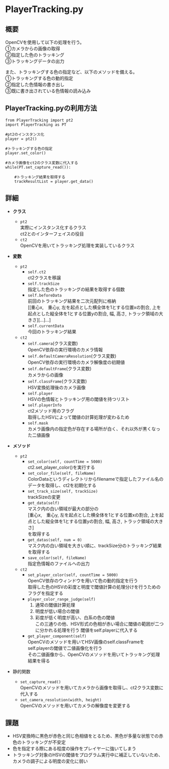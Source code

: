 # PlayerTracking.py

## 概要
OpenCVを使用して以下の処理を行う。  
    ①カメラからの画像の取得  
    ②指定した色のトラッキング  
    ③トラッキングデータの出力  

また、トラッキングする色の指定など、以下のメソッドを備える。  
    ①トラッキングする色の動的指定  
    ②指定した色情報の書き出し  
    ③既に書き出されている色情報の読み込み  

## PlayerTracking.pyの利用方法
```
from PlayerTracking import pt2
import PlayerTracking as PT

#pt2のインスタンス化
player = pt2()

#トラッキングする色の指定
player.set_color()

#カメラ画像をct2のクラス変数に代入する
while(PT.set_capture_read()):

    #トラッキング結果を取得する
    trackResultList = player.get_data()
```

## 詳細
* **クラス**
    * `pt2`  
        実際にインスタンス化するクラス  
        ct2とのインターフェイスの役目
    * `ct2`  
        OpenCVを用いてトラッキング処理を実装しているクラス
* **変数**
    * `pt2`
        * `self.ct2`  
            ct2クラスを移譲
        * `self.trackSize`  
            指定した色のトラッキングの結果を取得する個数
        * `self.beforeData`  
            前回のトラッキング結果を二次元配列に格納  
            [[重心x,　重心y, 左を起点とした横全体を1とする位置xの割合, 上を起点とした縦全体を1とする位置yの割合, 幅, 高さ, トラック領域の大きさ][...]...]
        * `self.currentData`  
            今回のトラッキング結果
    * `ct2`
        * `self.camera`(クラス変数)  
            OpenCV依存の実行環境のカメラ情報
        * `self.defaultCameraResolution`(クラス変数)  
            OpenCV依存の実行環境のカメラ解像度の初期値
        * `self.defaultFrame`(クラス変数)  
            カメラからの画像
        * `self.classFrame`(クラス変数)  
            HSV変換処理後のカメラ画像
        * `self.player`  
            HSVの色情報とトラッキング用の閾値を持つリスト
        * `self.playerInfo`  
            ct2メソッド用のフラグ  
            取得したHSVによって閾値の計算処理が変わるため
        * `self.mask`  
            カメラ画像内の指定色が存在する場所が白く、それ以外が黒くなった二値画像
* **メソッド**
    * `pt2`
        * `set_color(self, countTime = 5000)`  
            ct2.set_player_color()を実行する
        * `set_color_file(self, fileName)`  
            ColorDataというディレクトリからfilenameで指定したファイル名のデータを取得し、ct2を初期化する
        * `set_track_size(self, trackSize)`  
            trackSizeの変更
        * `get_data(self)`  
            マスク内の白い領域が最大の部分の  
            [重心x,　重心y, 左を起点とした横全体を1とする位置xの割合, 上を起点とした縦全体を1とする位置yの割合, 幅, 高さ, トラック領域の大きさ]  
            を取得する
        * `get_datas(self, num = 0)`  
            マスク内の白い領域を大きい順に、trackSize分のトラッキング結果を取得する
        * `save_color(self, fileName)`  
            指定色情報のファイルへの出力
    * `ct2`
        * `set_player_color(self, countTime = 5000)`  
            OpenCV依存のウィンドウを用いて色の動的指定を行う  
            取得した色のHSVの彩度と明度で閾値計算の処理分けを行うためのフラグを指定する
        * `player_color_range_judge(self)`
            1. 通常の閾値計算処理
            2. 明度が低い場合の閾値
            3. 彩度が低く明度が高い、白系の色の閾値  
            この三通りの他、HSV形式の色相が赤い場合に閾値の範囲が二つに分かれる処理を行う
            閾値をself.playerに代入する
        * `get_player_component(self)`  
            OpenCVのメソッドを用いてHSV画像のself.classFrameをself.playerの閾値で二値画像化を行う  
            その二値画像から、OpenCVのメソッドを用いてトラッキング処理結果を得る

* 静的関数
    * `set_capture_read()`  
        OpenCVのメソッドを用いてカメラから画像を取得し、ct2クラス変数に代入する
    * `set_camera_resolution(width, height)`  
        OpenCVのメソッドを用いてカメラの解像度を変更する

## 課題
* HSV変換時に黒色が赤色と同じ色相値をとるため、黒色が多量な状態での赤色のトラッキングが不安定
* 色を指定する際にある程度の操作をプレイヤーに強いてしまう
* トラッキング対象のHSVの閾値をプログラム実行中に補正していないため、カメラの調子による明度の変化に弱い